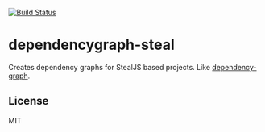 [![Build Status](https://travis-ci.org/matthewp/dependencygraph-steal.svg)](https://travis-ci.org/matthewp/dependencygraph-steal)

# dependencygraph-steal

Creates dependency graphs for StealJS based projects. Like [dependency-graph](https://github.com/matthewp/dependencygraph).

## License

MIT
